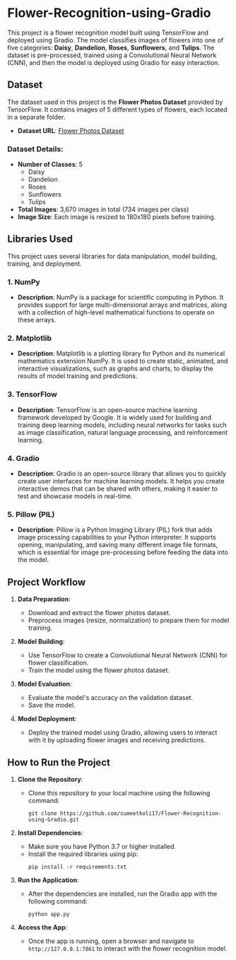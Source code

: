 # Flower-Recognition-using-Gradio

This project is a flower recognition model built using TensorFlow and deployed using Gradio. The model classifies images of flowers into one of five categories: **Daisy**, **Dandelion**, **Roses**, **Sunflowers**, and **Tulips**. The dataset is pre-processed, trained using a Convolutional Neural Network (CNN), and then the model is deployed using Gradio for easy interaction.

## Dataset

The dataset used in this project is the **Flower Photos Dataset** provided by TensorFlow. It contains images of 5 different types of flowers, each located in a separate folder.

- **Dataset URL**: [Flower Photos Dataset](https://storage.googleapis.com/download.tensorflow.org/example_images/flower_photos.tgz)

### Dataset Details:
- **Number of Classes**: 5
  - Daisy
  - Dandelion
  - Roses
  - Sunflowers
  - Tulips
- **Total Images**: 3,670 images in total (734 images per class)
- **Image Size**: Each image is resized to 180x180 pixels before training.

## Libraries Used

This project uses several libraries for data manipulation, model building, training, and deployment.

### 1. **NumPy**
   - **Description**: NumPy is a package for scientific computing in Python. It provides support for large multi-dimensional arrays and matrices, along with a collection of high-level mathematical functions to operate on these arrays.

### 2. **Matplotlib**
   - **Description**: Matplotlib is a plotting library for Python and its numerical mathematics extension NumPy. It is used to create static, animated, and interactive visualizations, such as graphs and charts, to display the results of model training and predictions.

### 3. **TensorFlow**
   - **Description**: TensorFlow is an open-source machine learning framework developed by Google. It is widely used for building and training deep learning models, including neural networks for tasks such as image classification, natural language processing, and reinforcement learning.

### 4. **Gradio**
   - **Description**: Gradio is an open-source library that allows you to quickly create user interfaces for machine learning models. It helps you create interactive demos that can be shared with others, making it easier to test and showcase models in real-time.

### 5. **Pillow (PIL)**
   - **Description**: Pillow is a Python Imaging Library (PIL) fork that adds image processing capabilities to your Python interpreter. It supports opening, manipulating, and saving many different image file formats, which is essential for image pre-processing before feeding the data into the model.

## Project Workflow

1. **Data Preparation**:
   - Download and extract the flower photos dataset.
   - Preprocess images (resize, normalization) to prepare them for model training.

2. **Model Building**:
   - Use TensorFlow to create a Convolutional Neural Network (CNN) for flower classification.
   - Train the model using the flower photos dataset.

3. **Model Evaluation**:
   - Evaluate the model's accuracy on the validation dataset.
   - Save the model.

4. **Model Deployment**:
   - Deploy the trained model using Gradio, allowing users to interact with it by uploading flower images and receiving predictions.

## How to Run the Project

1. **Clone the Repository**:
   - Clone this repository to your local machine using the following command:
     ```
     git clone https://github.com/sumeetkoli17/Flower-Recognition-using-Gradio.git
     ```

2. **Install Dependencies**:
   - Make sure you have Python 3.7 or higher installed.
   - Install the required libraries using pip:
     ```
     pip install -r requirements.txt
     ```

3. **Run the Application**:
   - After the dependencies are installed, run the Gradio app with the following command:
     ```
     python app.py
     ```

4. **Access the App**:
   - Once the app is running, open a browser and navigate to `http://127.0.0.1:7861` to interact with the flower recognition model.

